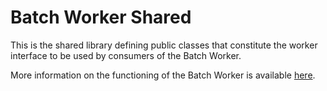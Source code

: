 # Batch Worker Shared

This is the shared library defining public classes that constitute the worker interface to be used by consumers of the Batch Worker.

More information on the functioning of the Batch Worker is available [here](https://github.hpe.com/caf/worker-batch).
